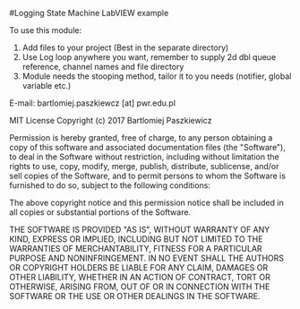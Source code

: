 #Logging State Machine LabVIEW example

To use this module:
1. Add files to your project (Best in the separate directory)
2. Use Log loop anywhere you want, remember to supply 2d dbl queue reference, channel names and file directory
3. Module needs the stooping method, tailor it to you needs (notifier, global variable etc.)


E-mail: bartlomiej.paszkiewcz [at] pwr.edu.pl


MIT License
Copyright (c) 2017 Bartlomiej Paszkiewicz

Permission is hereby granted, free of charge, to any person obtaining a copy
of this software and associated documentation files (the "Software"), to deal
in the Software without restriction, including without limitation the rights
to use, copy, modify, merge, publish, distribute, sublicense, and/or sell
copies of the Software, and to permit persons to whom the Software is
furnished to do so, subject to the following conditions:

The above copyright notice and this permission notice shall be included in all
copies or substantial portions of the Software.

THE SOFTWARE IS PROVIDED "AS IS", WITHOUT WARRANTY OF ANY KIND, EXPRESS OR
IMPLIED, INCLUDING BUT NOT LIMITED TO THE WARRANTIES OF MERCHANTABILITY,
FITNESS FOR A PARTICULAR PURPOSE AND NONINFRINGEMENT. IN NO EVENT SHALL THE
AUTHORS OR COPYRIGHT HOLDERS BE LIABLE FOR ANY CLAIM, DAMAGES OR OTHER
LIABILITY, WHETHER IN AN ACTION OF CONTRACT, TORT OR OTHERWISE, ARISING FROM,
OUT OF OR IN CONNECTION WITH THE SOFTWARE OR THE USE OR OTHER DEALINGS IN THE
SOFTWARE.